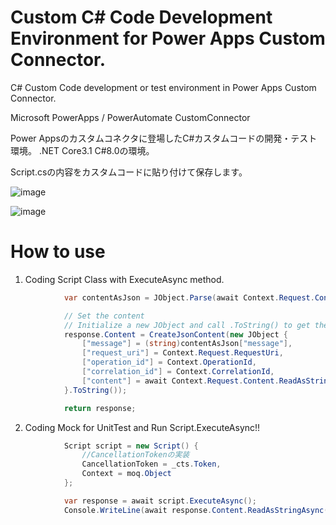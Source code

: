 # Custom C# Code Development Environment for Power Apps Custom Connector.

C# Custom Code development or test environment in Power Apps Custom Connector.

Microsoft PowerApps / PowerAutomate CustomConnector

Power Appsのカスタムコネクタに登場したC#カスタムコードの開発・テスト環境。
.NET Core3.1 C#8.0の環境。

Script.csの内容をカスタムコードに貼り付けて保存します。

![image](https://user-images.githubusercontent.com/42938266/132376427-3ec0267d-a505-41be-ac4b-4fab8430261e.png)

![image](https://user-images.githubusercontent.com/42938266/132376553-14535ace-5461-455c-977b-79aa33ba7db5.png)


# How to use

1. Coding Script Class with ExecuteAsync method.
```cs
            var contentAsJson = JObject.Parse(await Context.Request.Content.ReadAsStringAsync().ConfigureAwait(false));

            // Set the content
            // Initialize a new JObject and call .ToString() to get the serialized JSON
            response.Content = CreateJsonContent(new JObject {
                ["message"] = (string)contentAsJson["message"],
                ["request_uri"] = Context.Request.RequestUri,
                ["operation_id"] = Context.OperationId,
                ["correlation_id"] = Context.CorrelationId,
                ["content"] = await Context.Request.Content.ReadAsStringAsync()
            }.ToString());

            return response;
```
 
 2. Coding Mock for UnitTest and Run Script.ExecuteAsync!!
```cs
            Script script = new Script() {
                //CancellationTokenの実装
                CancellationToken = _cts.Token,
                Context = moq.Object
            };

            var response = await script.ExecuteAsync();
            Console.WriteLine(await response.Content.ReadAsStringAsync());        
```
